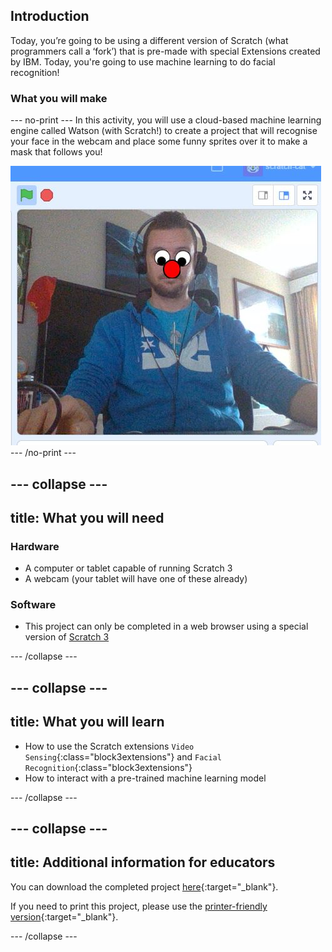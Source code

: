 ## Introduction

Today, you’re going to be using a different version of Scratch (what programmers call a ‘fork’) that is pre-made with special Extensions created by IBM. Today, you're going to use machine learning to do facial recognition! 

### What you will make

--- no-print ---
In this activity, you will use a cloud-based machine learning engine called Watson (with Scratch!) to create a project that will recognise your face in the webcam and place some funny sprites over it to make a mask that follows you!

![image showing Scratch stage with funny mask overlay](images/ML-FR-Demo.JPG)
--- /no-print ---

--- collapse ---
---
title: What you will need
---
### Hardware

+ A computer or tablet capable of running Scratch 3
+ A webcam (your tablet will have one of these already)

### Software

+ This project can only be completed in a web browser using a special version of [Scratch 3](https://machinelearningforkids.co.uk/scratch3/)

--- /collapse ---

--- collapse ---
---
title: What you will learn
---

+ How to use the Scratch extensions `Video Sensing`{:class="block3extensions"} and `Facial Recognition`{:class="block3extensions"}
+ How to interact with a pre-trained machine learning model

--- /collapse ---

--- collapse ---
---
title: Additional information for educators
---

You can download the completed project [here](http://rpf.io/p/en/funny-face-follower-get){:target="_blank"}.

If you need to print this project, please use the [printer-friendly version](https://projects.raspberrypi.org/en/projects/funny-face-follower/print){:target="_blank"}.

--- /collapse ---
